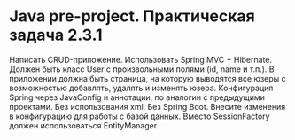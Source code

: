 # **Java pre-project. Практическая задача 2.3.1**


Написать CRUD-приложение. Использовать Spring MVC + Hibernate.
Должен быть класс User с произвольными полями (id, name и т.п.).
В приложении должна быть страница, на которую выводятся все юзеры с возможностью добавлять, удалять и изменять юзера.
Конфигурация Spring через JavaConfig и аннотации, по аналогии с предыдущими проектами. Без использования xml. Без Spring Boot.
Внесите изменения в конфигурацию для работы с базой данных. Вместо SessionFactory должен использоваться EntityManager.